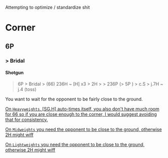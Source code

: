 Attempting to optimize / standardize shit

# Corner

## 6P

### > Bridal

#### Shotgun

> 6P > Bridal > (66) 236H ~ [H] x3 > 2H > > 236P (> 5P ) > c.S > j.7H ~ j.4 (toss)
 
You want to wait for the opponent to be fairly close to the ground.

[On `Heavyweights`, \[SG.H\] auto-times itself, you also don't have much room for 66 so if you are close enough to the corner, I would suggest avoiding that for consistency.](src/Corner/6P/Bridal/Shotgun/Corner_6P_Bridal_Heavyweights.mp4)

[On `Midweights` you need the opponent to be close to the ground, otherwise 2H might wiff](src/Corner/6P/Bridal/Shotgun/Corner_6P_Bridal_Midweights.mp4)

[On `Lightweights` you need the opponent to be close to the ground, otherwise 2H might wiff](src/Corner/6P/Bridal/Shotgun/Corner_6P_Bridal_Lightweights.mp4)
